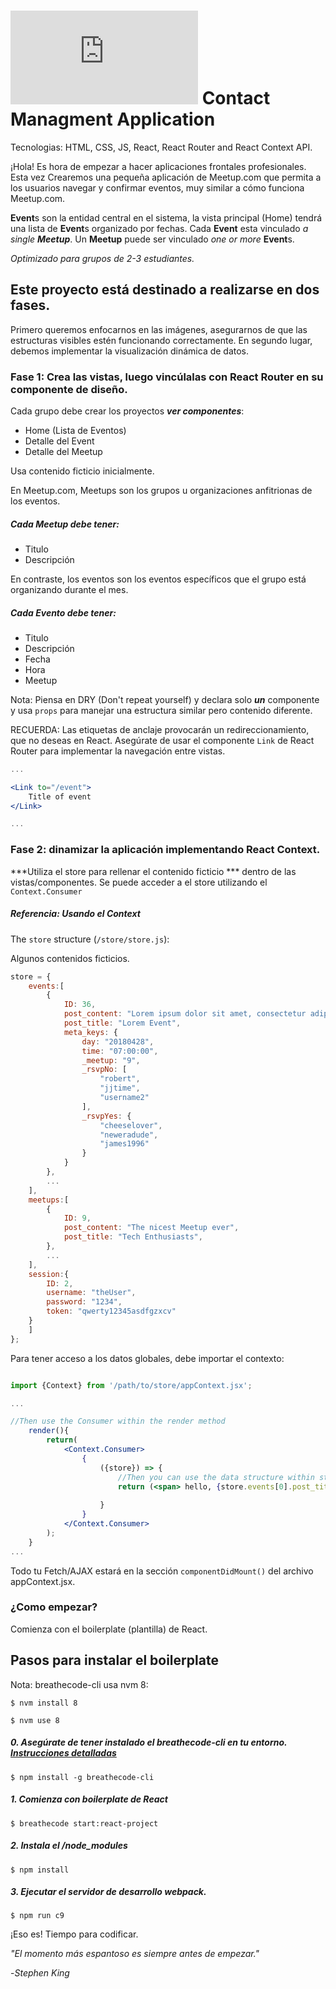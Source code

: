 # ![alt text](https://assets.breatheco.de/apis/img/images.php?blob&random&cat=icon&tags=breathecode,32) Contact Managment Application 

Tecnologias: HTML, CSS, JS, React, React Router and React Context API.

¡Hola! Es hora de empezar a hacer aplicaciones frontales profesionales. Esta vez
Crearemos una pequeña aplicación de Meetup.com que permita a los usuarios navegar y confirmar eventos, muy similar a cómo funciona Meetup.com.

**Event**s  son la entidad central en el sistema, la vista principal (Home) tendrá una lista de **Event**s organizado por fechas.
Cada **Event** esta vinculado _a single **Meetup**_.
Un **Meetup** puede ser vinculado _one or more_ **Event**s.

_Optimizado para grupos de 2-3 estudiantes._

## Este proyecto está destinado a realizarse en dos fases.

Primero queremos enfocarnos en las imágenes, asegurarnos de que las estructuras visibles estén funcionando correctamente.
En segundo lugar, debemos implementar la visualización dinámica de datos.

### Fase 1: Crea las vistas, luego vincúlalas con React Router en su componente de diseño.

Cada grupo debe crear los proyectos ***ver componentes***: 
- Home (Lista de Eventos)
- Detalle del Event
- Detalle del Meetup

Usa contenido ficticio inicialmente.

En Meetup.com, Meetups son los grupos u organizaciones anfitrionas de los eventos. 

##### Cada Meetup debe tener:
- Titulo
- Descripción


En contraste, los eventos son los eventos específicos que el grupo está organizando durante el mes. 

##### Cada Evento debe tener:
- Titulo
- Descripción
- Fecha
- Hora
- Meetup



Nota: Piensa en DRY (Don't repeat yourself) y declara solo ***un*** componente y usa ```props``` para manejar una estructura similar pero contenido diferente.

RECUERDA: Las etiquetas de anclaje provocarán un redireccionamiento, que no deseas en React. Asegúrate de usar el componente ``` Link ``` de React Router para implementar la navegación entre vistas.

```jsx
...

<Link to="/event">
	Title of event
</Link>

...
```


### Fase 2: dinamizar la aplicación implementando React Context.

***Utiliza el store para rellenar el contenido ficticio *** dentro de las vistas/componentes. Se puede acceder a el store utilizando el ```Context.Consumer```

##### Referencia: Usando el Context

The `store` structure (```/store/store.js```):

Algunos contenidos ficticios.

```javascript
store = {
    events:[
        {
            ID: 36,
            post_content: "Lorem ipsum dolor sit amet, consectetur adipiscing elit. Sed nec libero consectetur risus vehicula interdum eu at elit. Proin a commodo erat, eu molestie ipsum. Aliquam tristique nunc a est tristique, et convallis risus ullamcorper. Fusce nec massa ac enim pellentesque ornare. Pellentesque non sapien varius, pellentesque tellus sit amet, facilisis justo. Duis rhoncus nunc id elementum dapibus. Sed dictum lacinia vestibulum.",
            post_title: "Lorem Event",
            meta_keys: {
                day: "20180428",
                time: "07:00:00",
                _meetup: "9",
                _rsvpNo: [
                    "robert",
                    "jjtime",
                    "username2"
                ],
                _rsvpYes: {
                    "cheeselover",
                    "neweradude",
                    "james1996"
                }
            }
        },
        ...
    ],
    meetups:[
        {
            ID: 9,
            post_content: "The nicest Meetup ever",
            post_title: "Tech Enthusiasts",
        },
        ...
    ],
    session:{
        ID: 2,
        username: "theUser",
        password: "1234",
        token: "qwerty12345asdfgzxcv"
    }
    ]
};
```

Para tener acceso a los datos globales, debe importar el contexto:
```jsx

import {Context} from '/path/to/store/appContext.jsx';

...

//Then use the Consumer within the render method
    render(){
        return(
            <Context.Consumer>
                {
                    ({store}) => {
                        //Then you can use the data structure within store into 
                        return (<span> hello, {store.events[0].post_title} </span>);
                        
                    }
                }
            </Context.Consumer>
        );
    }
...

```

Todo tu Fetch/AJAX estará en la sección ```componentDidMount()``` del archivo appContext.jsx.

### ¿Como empezar?

Comienza con el boilerplate (plantilla) de React.

## Pasos para instalar el boilerplate

Nota: breathecode-cli usa nvm 8:

```$ nvm install 8```

```$ nvm use 8```

##### 0. Asegúrate de tener instalado el breathecode-cli en tu entorno. [Instrucciones detalladas](https://www.npmjs.com/package/@breathecode/breathecode-cli)
```
$ npm install -g breathecode-cli
````

##### 1. Comienza con boilerplate de React
```
$ breathecode start:react-project
```
##### 2. Instala el /node_modules
```
$ npm install
```
##### 3. Ejecutar el servidor de desarrollo webpack.
```
$ npm run c9
```

¡Eso es! Tiempo para codificar.

_"El momento más espantoso es siempre antes de empezar."_

-_Stephen King_

